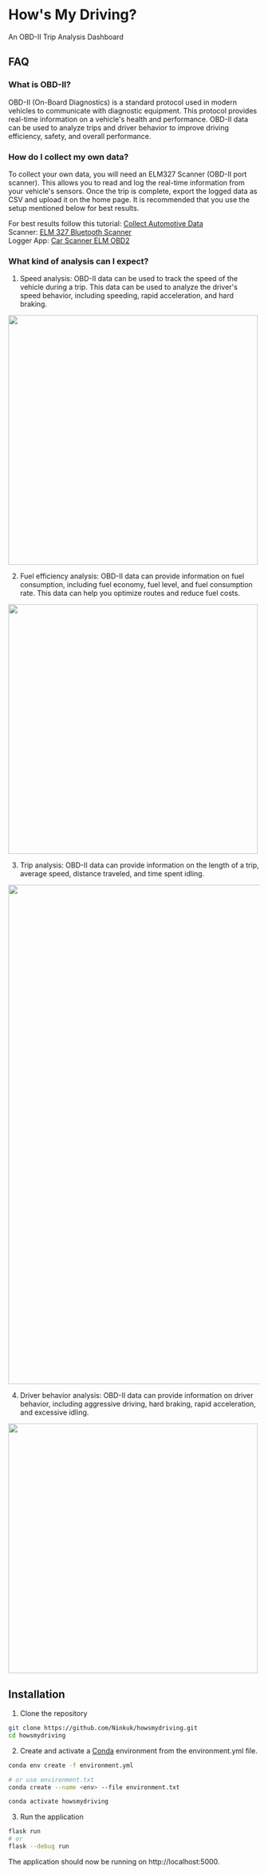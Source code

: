 # How's My Driving?
An OBD-II Trip Analysis Dashboard

## FAQ
### What is OBD-II?
OBD-II (On-Board Diagnostics) is a standard protocol used in modern vehicles to communicate with diagnostic equipment. This protocol provides real-time information on a vehicle's health and performance. OBD-II data can be used to analyze trips and driver behavior to improve driving efficiency, safety, and overall performance.

### How do I collect my own data?
To collect your own data, you will need an ELM327 Scanner (OBD-II port scanner). This allows you to read and log the real-time information from your vehicle's sensors. Once the trip is complete, export the logged data as CSV and upload it on the home page. It is recommended that you use the setup mentioned below for best results.

For best results follow this tutorial: [Collect Automotive Data](https://www.youtube.com/watch?v=GSSOe9I7roo)
<br>
Scanner: [ELM 327 Bluetooth Scanner](https://a.co/d/9YJaLyI)
<br>
Logger App: [Car Scanner ELM OBD2](https://www.carscanner.info/)

### What kind of analysis can I expect?
1. Speed analysis: OBD-II data can be used to track the speed of the vehicle during a trip. This data can be used to analyze the driver's speed behavior, including speeding, rapid acceleration, and hard braking.

<img src="https://user-images.githubusercontent.com/20276256/231359282-7e16f3b1-5c89-4a64-b9e6-aa0b5fcacbb1.png" width="500"/>

2. Fuel efficiency analysis: OBD-II data can provide information on fuel consumption, including fuel economy, fuel level, and fuel consumption rate. This data can help you optimize routes and reduce fuel costs.

<img src="https://user-images.githubusercontent.com/20276256/231359105-9c449dad-c9a1-42a1-92ed-b09e09d45af2.png" width="500" />

3. Trip analysis: OBD-II data can provide information on the length of a trip, average speed, distance traveled, and time spent idling.

<img src="https://user-images.githubusercontent.com/20276256/231359787-fe3812cf-d364-4515-8092-72733917cafc.png" width="1000" />

4. Driver behavior analysis: OBD-II data can provide information on driver behavior, including aggressive driving, hard braking, rapid acceleration, and excessive idling.

<img src="https://user-images.githubusercontent.com/20276256/231360094-df5f8801-7c55-46d7-acfd-54ced7c16618.png" width="500" />

## Installation
1. Clone the repository
```bash
git clone https://github.com/Ninkuk/howsmydriving.git
cd howsmydriving
```

2. Create and activate a [Conda](https://docs.conda.io/projects/conda/en/latest/user-guide/tasks/manage-environments.html#creating-an-environment-from-an-environment-yml-file) environment from the environment.yml file.
```bash
conda env create -f environment.yml

# or use environment.txt
conda create --name <env> --file environment.txt

conda activate howsmydriving
```

3. Run the application
```bash
flask run
# or
flask --debug run
```
The application should now be running on http://localhost:5000.
